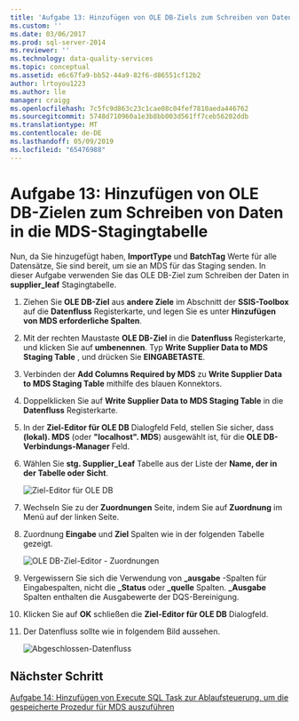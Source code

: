 ```yaml
---
title: 'Aufgabe 13: Hinzufügen von OLE DB-Ziels zum Schreiben von Daten in MDS-Stagingtabelle | Microsoft-Dokumentation'
ms.custom: ''
ms.date: 03/06/2017
ms.prod: sql-server-2014
ms.reviewer: ''
ms.technology: data-quality-services
ms.topic: conceptual
ms.assetid: e6c67fa9-bb52-44a9-82f6-d86551cf12b2
author: lrtoyou1223
ms.author: lle
manager: craigg
ms.openlocfilehash: 7c5fc9d863c23c1cae08c04fef7810aeda446762
ms.sourcegitcommit: 5748d710960a1e3b8bb003d561ff7ceb56202ddb
ms.translationtype: MT
ms.contentlocale: de-DE
ms.lasthandoff: 05/09/2019
ms.locfileid: "65476988"
---
```

# <a name="task-13-adding-ole-db-destination-to-write-data-to-mds-staging-table"></a>Aufgabe 13: Hinzufügen von OLE DB-Zielen zum Schreiben von Daten in die MDS-Stagingtabelle
  Nun, da Sie hinzugefügt haben, **ImportType** und **BatchTag** Werte für alle Datensätze, Sie sind bereit, um sie an MDS für das Staging senden. In dieser Aufgabe verwenden Sie das OLE DB-Ziel zum Schreiben der Daten in **supplier_leaf** Stagingtabelle.  
  
1.  Ziehen Sie **OLE DB-Ziel** aus **andere Ziele** im Abschnitt der **SSIS-Toolbox** auf die **Datenfluss** Registerkarte, und legen Sie es unter  **Hinzufügen von MDS erforderliche Spalten**.  
  
2.  Mit der rechten Maustaste **OLE DB-Ziel** in die **Datenfluss** Registerkarte, und klicken Sie auf **umbenennen**. Typ **Write Supplier Data to MDS Staging Table** , und drücken Sie **EINGABETASTE**.  
  
3.  Verbinden der **Add Columns Required by MDS** zu **Write Supplier Data to MDS Staging Table** mithilfe des blauen Konnektors.  
  
4.  Doppelklicken Sie auf **Write Supplier Data to MDS Staging Table** in die **Datenfluss** Registerkarte.  
  
5.  In der **Ziel-Editor für OLE DB** Dialogfeld Feld, stellen Sie sicher, dass **(lokal). MDS** (oder **"localhost". MDS**) ausgewählt ist, für die **OLE DB-Verbindungs-Manager** Feld.  
  
6.  Wählen Sie **stg. Supplier_Leaf** Tabelle aus der Liste der **Name, der in der Tabelle oder Sicht**.  
  
     ![Ziel-Editor für OLE DB](../../2014/tutorials/media/et-addingoledbdestinationtowdtomdsst-01.jpg "OLE DB-Ziel-Editor")  
  
7.  Wechseln Sie zu der **Zuordnungen** Seite, indem Sie auf **Zuordnung** im Menü auf der linken Seite.  
  
8.  Zuordnung **Eingabe** und **Ziel** Spalten wie in der folgenden Tabelle gezeigt.  
  
     ![OLE DB-Ziel-Editor - Zuordnungen](../../2014/tutorials/media/et-addingoledbdestinationtowdtomdsst-02.jpg "OLE DB-Ziel-Editor - Zuordnungen")  
  
9. Vergewissern Sie sich die Verwendung von **_ausgabe** -Spalten für Eingabespalten, nicht die **_Status** oder **_quelle** Spalten. **_Ausgabe** Spalten enthalten die Ausgabewerte der DQS-Bereinigung.  
  
10. Klicken Sie auf **OK** schließen die **Ziel-Editor für OLE DB** Dialogfeld.  
  
11. Der Datenfluss sollte wie in folgendem Bild aussehen.  
  
     ![Abgeschlossen-Datenfluss](../../2014/tutorials/media/et-addingoledbdestinationtowdtomdsst-03.jpg "Datenfluss abgeschlossen")  
  
## <a name="next-step"></a>Nächster Schritt  
 [Aufgabe 14: Hinzufügen von Execute SQL Task zur Ablaufsteuerung, um die gespeicherte Prozedur für MDS auszuführen](../../2014/tutorials/task-14-add-execute-to-control-flow-run-mds-stored-procedure.md)  
  
  
